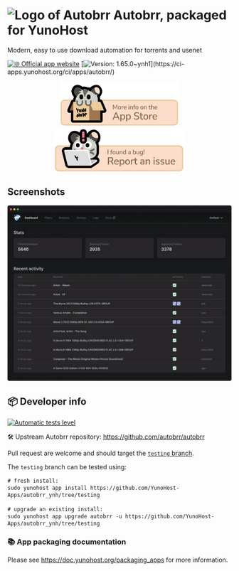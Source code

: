 <!--
N.B.: This README was automatically generated by <https://github.com/YunoHost/apps_tools/blob/main/readme_generator>
It shall NOT be edited by hand.
-->

<h1>
  <img src="https://raw.githubusercontent.com/YunoHost/apps/main/logos/autobrr.png" width="32px" alt="Logo of Autobrr">
  Autobrr, packaged for YunoHost
</h1>

Modern, easy to use download automation for torrents and usenet

[![🌐 Official app website](https://img.shields.io/badge/Official_app_website-darkgreen?style=for-the-badge)](https://autobrr.com/)
[![Version: 1.65.0~ynh1](https://img.shields.io/badge/Version-1.65.0~ynh1-rgb(18,138,11)?style=for-the-badge)](https://ci-apps.yunohost.org/ci/apps/autobrr/)

<div align="center">
<a href="https://apps.yunohost.org/app/autobrr"><img height="100px" src="https://github.com/YunoHost/yunohost-artwork/raw/refs/heads/main/badges/neopossum-badges/badge_more_info_on_the_appstore.svg"/></a>
<a href="https://github.com/YunoHost-Apps/autobrr_ynh/issues"><img height="100px" src="https://github.com/YunoHost/yunohost-artwork/raw/refs/heads/main/badges/neopossum-badges/badge_report_an_issue.svg"/></a>
</div>


## Screenshots
![Screenshot of Autobrr](./doc/screenshots/autobrr-front.png)

## 📦 Developer info

[![Automatic tests level](https://apps.yunohost.org/badge/cilevel/autobrr)](https://ci-apps.yunohost.org/ci/apps/autobrr/)

🛠️ Upstream Autobrr repository: <https://github.com/autobrr/autobrr>

Pull request are welcome and should target the [`testing` branch](https://github.com/YunoHost-Apps/autobrr_ynh/tree/testing).

The `testing` branch can be tested using:
```
# fresh install:
sudo yunohost app install https://github.com/YunoHost-Apps/autobrr_ynh/tree/testing

# upgrade an existing install:
sudo yunohost app upgrade autobrr -u https://github.com/YunoHost-Apps/autobrr_ynh/tree/testing
```

### 📚 App packaging documentation

Please see <https://doc.yunohost.org/packaging_apps> for more information.